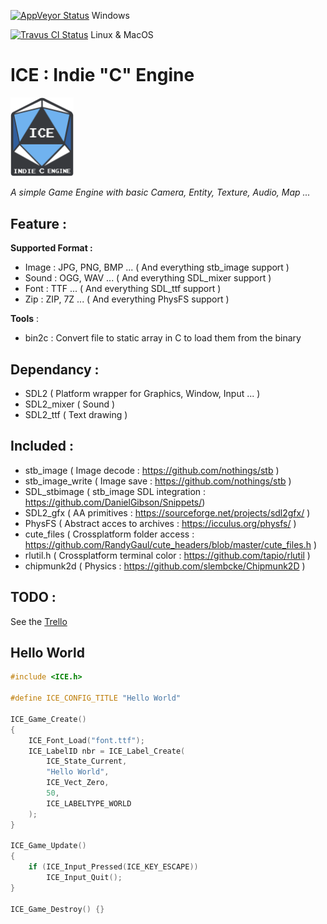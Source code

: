 [![AppVeyor Status](https://ci.appveyor.com/api/projects/status/403d2539ebdvglj7?svg=true)](https://ci.appveyor.com/project/coldragon/ice) Windows

[![Travus CI Status](https://travis-ci.org/Coldragon/ICE.svg?branch=master)](https://travis-ci.org/Coldragon/ICE) Linux & MacOS 

# ICE : Indie "C" Engine
<img alt="ICE Logo" src="logo/logo_hq.png" width=20% height=20%> 

_A simple Game Engine with basic Camera, Entity, Texture, Audio, Map ..._
	
## Feature :

**Supported Format :** 

- Image : JPG, PNG, BMP ... ( And everything stb_image support )
- Sound : OGG, WAV ... ( And everything SDL_mixer support )
- Font  : TTF ... ( And everything SDL_ttf support )
- Zip   : ZIP, 7Z ... ( And everything PhysFS support ) 

**Tools** :

- bin2c : Convert file to static array in C to load them from the binary

## Dependancy : 

- SDL2 ( Platform wrapper for Graphics, Window, Input ... )  
- SDL2_mixer ( Sound )   
- SDL2_ttf ( Text drawing ) 

## Included : 

- stb_image ( Image decode : https://github.com/nothings/stb )
- stb_image_write ( Image save : https://github.com/nothings/stb )
- SDL_stbimage ( stb_image SDL integration : https://github.com/DanielGibson/Snippets/)
- SDL2_gfx ( AA primitives : https://sourceforge.net/projects/sdl2gfx/ )
- PhysFS ( Abstract acces to archives : https://icculus.org/physfs/ )
- cute_files ( Crossplatform folder access : https://github.com/RandyGaul/cute_headers/blob/master/cute_files.h )
- rlutil.h ( Crossplatform terminal color : https://github.com/tapio/rlutil )
- chipmunk2d ( Physics : https://github.com/slembcke/Chipmunk2D )

## TODO :
See the	[Trello](https://trello.com/b/HOWcrZRM/ice/)

## Hello World

```c
#include <ICE.h>

#define ICE_CONFIG_TITLE "Hello World"

ICE_Game_Create()
{
	ICE_Font_Load("font.ttf");
	ICE_LabelID nbr = ICE_Label_Create(
		ICE_State_Current, 
		"Hello World",
		ICE_Vect_Zero,
		50, 
		ICE_LABELTYPE_WORLD
	);
}

ICE_Game_Update()
{
	if (ICE_Input_Pressed(ICE_KEY_ESCAPE)) 
		ICE_Input_Quit();
}

ICE_Game_Destroy() {}
```
